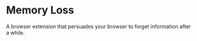 # Memory Loss

A browser extension that persuades your browser to forget information after a while.
